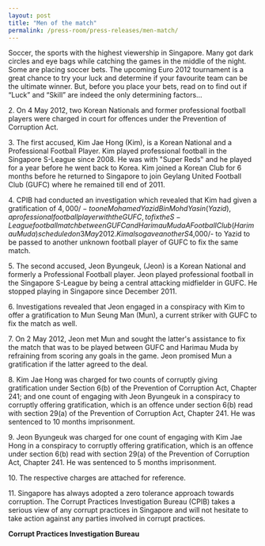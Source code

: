```yaml
---
layout: post
title: "Men of the match"
permalink: /press-room/press-releases/men-match/
---
```

Soccer, the sports with the highest viewership in Singapore. Many got dark circles and eye bags while catching the games in the middle of the night. Some are placing soccer bets. The upcoming Euro 2012 tournament is a great chance to try your luck and determine if your favourite team can be the ultimate winner. But, before you place your bets, read on to find out if “Luck” and “Skill” are indeed the only determining factors… 

2\.         On 4 May 2012, two Korean Nationals and former professional football players were charged in court for offences under the Prevention of Corruption Act. 

3\.         The first accused, Kim Jae Hong (Kim), is a Korean National and a Professional Football Player. Kim played professional football in the Singapore S-League since 2008. He was with "Super Reds‟ and he played for a year before he went back to Korea. Kim joined a Korean Club for 6 months before he returned to Singapore to join Geylang United Football Club (GUFC) where he remained till end of 2011. 

4\.         CPIB had conducted an investigation which revealed that Kim had given a gratification of $4,000/- to one Mohamed Yazid Bin Mohd Yasin (Yazid), a professional football player with the GUFC, to fix the S-League football match between GUFC and Harimau Muda A Football Club (Harimau Muda) scheduled on 3 May 2012. Kim also gave another S$4,000/- to Yazid to be passed to another unknown football player of GUFC to fix the same match. 

5\.         The second accused, Jeon Byungeuk, (Jeon) is a Korean National and formerly a Professional Football player. Jeon played professional football in the Singapore S-League by being a central attacking midfielder in GUFC. He stopped playing in Singapore since December 2011. 

6\.         Investigations revealed that Jeon engaged in a conspiracy with Kim to offer a gratification to Mun Seung Man (Mun), a current striker with GUFC to fix the match as well. 

7\.         On 2 May 2012, Jeon met Mun and sought the latter's assistance to fix the match that was to be played between GUFC and Harimau Muda by refraining from scoring any goals in the game. Jeon promised Mun a gratification if the latter agreed to the deal. 

8\.         Kim Jae Hong was charged for two counts of corruptly giving gratification under Section 6(b) of the Prevention of Corruption Act, Chapter 241; and one count of engaging with Jeon Byungeuk in a conspiracy to corruptly offering gratification, which is an offence under section 6(b) read with section 29(a) of the Prevention of Corruption Act, Chapter 241. He was sentenced to 10 months imprisonment. 

9\.         Jeon Byungeuk was charged for one count of engaging with Kim Jae Hong in a conspiracy to corruptly offering gratification, which is an offence under section 6(b) read with section 29(a) of the Prevention of Corruption Act, Chapter 241. He was sentenced to 5 months imprisonment. 

10\.       The respective charges are attached for reference. 

11\.       Singapore has always adopted a zero tolerance approach towards corruption. The Corrupt Practices Investigation Bureau (CPIB) takes a serious view of any corrupt practices in Singapore and will not hesitate to take action against any parties involved in corrupt practices. 

**Corrupt Practices Investigation Bureau**
